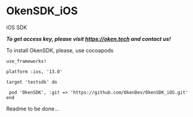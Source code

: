 # OkenSDK_iOS
iOS SDK 


***To get access key, please visit https://oken.tech and contact us!***

To install OkenSDK, please, use cocoapods

```
use_frameworks!

platform :ios, '13.0'

target 'testsdk' do

 pod 'OkenSDK', :git => 'https://github.com/OkenDev/OkenSDK_iOS.git'
end
```

Readme to be done...

